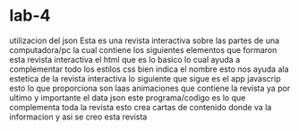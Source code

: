 # lab-4
utilizacion del json 
Esta es una revista interactiva sobre las partes de una computadora/pc 
la cual contiene los siguientes elementos que formaron esta revista interactiva
el html que es lo basico lo cual ayuda  a complementar todo 
los estilos css bien indica el nombre esto nos ayuda ala estetica de la revista interactiva lo siguiente que sigue es 
el app javascrip esto lo que proporciona son laas animaciones que contiene la revista 
ya por ultimo y importante el data json este programa/codigo es lo que complementa toda la revista esto crea 
cartas de contenido donde va la informacion y asi se creo esta revista 
